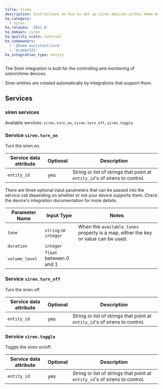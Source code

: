 ```yaml
---
title: Siren
description: Instructions on how to set up siren devices within Home Assistant.
ha_category:
  - Siren
ha_release: '2021.8'
ha_domain: siren
ha_quality_scale: internal
ha_codeowners:
  - '@home-assistant/core'
  - '@raman325'
ha_integration_type: entity
---
```


The Siren integration is built for the controlling and monitoring of siren/chime devices.

Siren entities are created automatically by integrations that support them.

## Services

### siren services

Available services: `siren.turn_on`, `siren.turn_off`, `siren.toggle`

### Service `siren.turn_on`

Turn the siren on.

| Service data attribute | Optional | Description |
| ---------------------- | -------- | ----------- |
| `entity_id` | yes | String or list of strings that point at `entity_id`'s of sirens to control.

There are three optional input parameters that can be passed into the service call depending on whether or not your device supports them. Check the device's integration documentation for more details.

| Parameter Name  | Input Type              | Notes                                                                               |
|---------------- |-------------------------|-------------------------------------------------------------------------------------|
| `tone`          | `string` or `integer`   | When the `available_tones` property is a map, either the key or value can be used.  |
| `duration`      | `integer`               |                                                                                     |
| `volume_level`  | `float` between 0 and 1 |                                                                                     |

### Service `siren.turn_off`

Turn the siren off.

| Service data attribute | Optional | Description |
| ---------------------- | -------- | ----------- |
| `entity_id` | yes | String or list of strings that point at `entity_id`'s of sirens to control.

### Service `siren.toggle`

Toggle the siren on/off.

| Service data attribute | Optional | Description |
| ---------------------- | -------- | ----------- |
| `entity_id` | yes | String or list of strings that point at `entity_id`'s of sirens to control.
